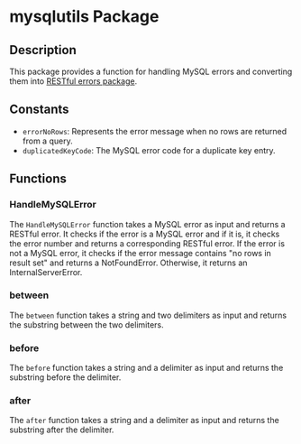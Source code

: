 # mysqlutils Package

## Description

This package provides a function for handling MySQL errors and converting them into [RESTful errors package](../resterrors/README.md).

## Constants

- `errorNoRows`: Represents the error message when no rows are returned from a query.
- `duplicatedKeyCode`: The MySQL error code for a duplicate key entry.

## Functions

### HandleMySQLError

The `HandleMySQLError` function takes a MySQL error as input and returns a RESTful error. It checks if the error is a MySQL error and if it is, it checks the error number and returns a corresponding RESTful error. If the error is not a MySQL error, it checks if the error message contains "no rows in result set" and returns a NotFoundError. Otherwise, it returns an InternalServerError.

### between

The `between` function takes a string and two delimiters as input and returns the substring between the two delimiters.

### before

The `before` function takes a string and a delimiter as input and returns the substring before the delimiter.

### after

The `after` function takes a string and a delimiter as input and returns the substring after the delimiter.